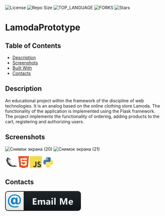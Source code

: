 ![License](https://img.shields.io/github/license/johnturner4004/readme-generator.svg?style=for-the-badge) ![Repo Size](https://img.shields.io/github/languages/code-size/johnturner4004/readme-generator.svg?style=for-the-badge) ![TOP_LANGUAGE](https://img.shields.io/github/languages/top/johnturner4004/readme-generator.svg?style=for-the-badge) ![FORKS](https://img.shields.io/github/forks/johnturner4004/readme-generator.svg?style=for-the-badge&social) ![Stars](https://img.shields.io/github/stars/johnturner4004/readme-generator.svg?style=for-the-badge)
    
# LamodaPrototype

## Table of Contents

- [Description](#description)
- [Screenshots](#screenshots)
- [Built With](#built-with)
- [Contacts](#contacts)

## Description

An educational project within the framework of the discipline of web technologies. It is an analog based on the online clothing store Lamoda. The functionality of the application is implemented using the Flask framework. The project implements the functionality of ordering, adding products to the cart, registering and authorizing users.
## Screenshots

![Снимок экрана (20)](https://github.com/v1adis1av28/LamodaPrototype/assets/122610738/a02f2ac5-11b9-4e5a-8541-363ec5a08aa5)
![Снимок экрана (21)](https://github.com/v1adis1av28/LamodaPrototype/assets/122610738/08578785-4d15-4b92-95f1-c01c81509663)


<a href="https://flask.palletsprojects.com/en/2.0.x/"><img src="https://raw.githubusercontent.com/devicons/devicon/master/icons/flask/flask-original.svg" height="40px" width="40px" /></a><a href="https://developer.mozilla.org/en-US/docs/Web/HTML"><img src="https://raw.githubusercontent.com/devicons/devicon/master/icons/html5/html5-original.svg" height="40px" width="40px" /></a><a href="https://developer.mozilla.org/en-US/docs/Web/JavaScript"><img src="https://raw.githubusercontent.com/devicons/devicon/master/icons/javascript/javascript-original.svg" height="40px" width="40px" /></a><a href="https://www.python.org/"><img src="https://raw.githubusercontent.com/devicons/devicon/master/icons/python/python-original.svg" height="40px" width="40px" /></a>


## Contacts
<a href="mailto:VladisloveKrpzv@yandex.ru"><img src=https://raw.githubusercontent.com/johnturner4004/readme-generator/master/src/components/assets/images/email_me_button_icon_151852.svg /></a>
